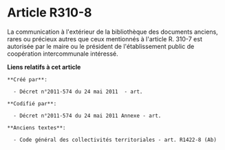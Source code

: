 # Article R310-8

La communication à l'extérieur de la bibliothèque des documents anciens, rares ou précieux autres que ceux mentionnés à
l'article R. 310-7 est autorisée par le maire ou le président de l'établissement public de coopération intercommunale
intéressé.

**Liens relatifs à cet article**

	**Créé par**:

	  - Décret n°2011-574 du 24 mai 2011  - art.

	**Codifié par**:

	  - Décret n°2011-574 du 24 mai 2011 Annexe - art.

	**Anciens textes**:

	  - Code général des collectivités territoriales - art. R1422-8 (Ab)
